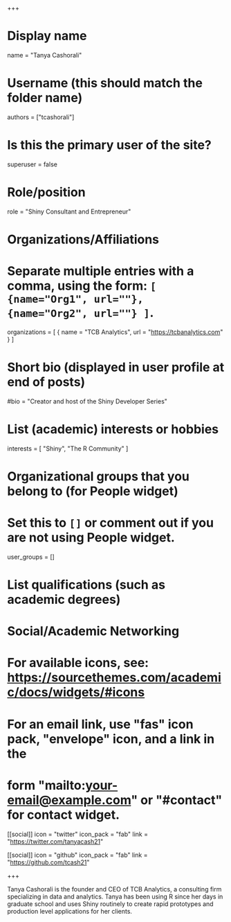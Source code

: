 +++
# Display name
name = "Tanya Cashorali"

# Username (this should match the folder name)
authors = ["tcashorali"]

# Is this the primary user of the site?
superuser = false

# Role/position
role = "Shiny Consultant and Entrepreneur"

# Organizations/Affiliations
#   Separate multiple entries with a comma, using the form: `[ {name="Org1", url=""}, {name="Org2", url=""} ]`.
organizations = [ { name = "TCB Analytics", url = "https://tcbanalytics.com" } ]

# Short bio (displayed in user profile at end of posts)
#bio = "Creator and host of the Shiny Developer Series"

# List (academic) interests or hobbies
interests = [
  "Shiny",
  "The R Community"
]

# Organizational groups that you belong to (for People widget)
#   Set this to `[]` or comment out if you are not using People widget.
user_groups = []

# List qualifications (such as academic degrees)

# Social/Academic Networking
# For available icons, see: https://sourcethemes.com/academic/docs/widgets/#icons
#   For an email link, use "fas" icon pack, "envelope" icon, and a link in the
#   form "mailto:your-email@example.com" or "#contact" for contact widget.

[[social]]
  icon = "twitter"
  icon_pack = "fab"
  link = "https://twitter.com/tanyacash21"
  
[[social]]
  icon = "github"
  icon_pack = "fab"
  link = "https://github.com/tcash21"

+++

Tanya Cashorali is the founder and CEO of TCB Analytics, a consulting firm specializing in data and analytics. Tanya has been using R since her days in graduate school and uses Shiny routinely to create rapid prototypes and production level applications for her clients.  
